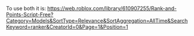 To use both it is:
https://web.roblox.com/library/610907255/Rank-and-Points-Script-Free?Category=Models&SortType=Relevance&SortAggregation=AllTime&SearchKeyword=ranker&CreatorId=0&Page=1&Position=1
